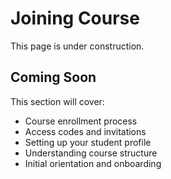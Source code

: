 # Joining Course

This page is under construction.

## Coming Soon

This section will cover:
- Course enrollment process
- Access codes and invitations
- Setting up your student profile
- Understanding course structure
- Initial orientation and onboarding
